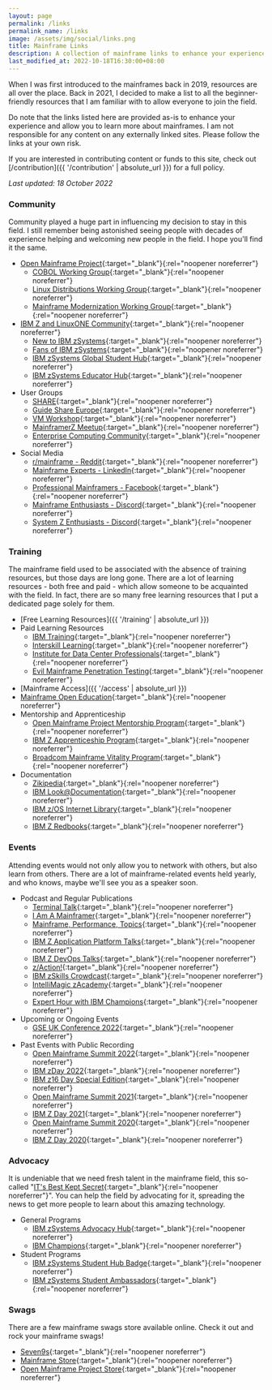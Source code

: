 ```yaml
---
layout: page
permalink: /links
permalink_name: /links
image: /assets/img/social/links.png
title: Mainframe Links
description: A collection of mainframe links to enhance your experience and allow you to learn more about mainframes.
last_modified_at: 2022-10-18T16:30:00+08:00
---
```


When I was first introduced to the mainframes back in 2019, resources are all over the place. Back in 2021, I decided to make a list to all the beginner-friendly resources that I am familiar with to allow everyone to join the field.

Do note that the links listed here are provided as-is to enhance your experience and allow you to learn more about mainframes. I am not responsible for any content on any externally linked sites. Please follow the links at your own risk.

If you are interested in contributing content or funds to this site, check out [/contribution]({{ '/contribution' | absolute_url }}) for a full policy.

*Last updated: 18 October 2022*

### Community

Community played a huge part in influencing my decision to stay in this field. I still remember being astonished seeing people with decades of experience helping and welcoming new people in the field. I hope you'll find it the same.

- [Open Mainframe Project](https://openmainframeproject.org/){:target="_blank"}{:rel="noopener noreferrer"}
  * [COBOL Working Group](https://lists.openmainframeproject.org/g/wg-cobol){:target="_blank"}{:rel="noopener noreferrer"}
  * [Linux Distributions Working Group](https://wiki.openmainframeproject.org/display/LinuxDistrosWG){:target="_blank"}{:rel="noopener noreferrer"}
  * [Mainframe Modernization Working Group](https://lists.openmainframeproject.org/g/wg-mainframe-modernization){:target="_blank"}{:rel="noopener noreferrer"}
- [IBM Z and LinuxONE Community](https://www.ibm.com/community/z/){:target="_blank"}{:rel="noopener noreferrer"}
  * [New to IBM zSystems](https://ibm.biz/newtoibmz){:target="_blank"}{:rel="noopener noreferrer"}
  * [Fans of IBM zSystems](https://ibm.biz/zSystemsFans){:target="_blank"}{:rel="noopener noreferrer"}
  * [IBM zSystems Global Student Hub](https://ibm.biz/studenthub){:target="_blank"}{:rel="noopener noreferrer"}
  * [IBM zSystems Educator Hub](https://ibm.biz/educatorhub){:target="_blank"}{:rel="noopener noreferrer"}
- User Groups
  * [SHARE](https://www.share.org/){:target="_blank"}{:rel="noopener noreferrer"}
  * [Guide Share Europe](https://www.gse.org/){:target="_blank"}{:rel="noopener noreferrer"}
  * [VM Workshop](http://www.vmworkshop.org/){:target="_blank"}{:rel="noopener noreferrer"}
  * [MainframerZ Meetup](https://www.meetup.com/MainframerZ-London/){:target="_blank"}{:rel="noopener noreferrer"}
  * [Enterprise Computing Community](https://ecc.marist.edu/){:target="_blank"}{:rel="noopener noreferrer"}
- Social Media
  * [r/mainframe - Reddit](https://www.reddit.com/r/mainframe/){:target="_blank"}{:rel="noopener noreferrer"}
  * [Mainframe Experts - LinkedIn](https://www.linkedin.com/groups/910927/){:target="_blank"}{:rel="noopener noreferrer"}
  * [Professional Mainframers - Facebook](https://www.facebook.com/groups/ProfessionalMainframers/){:target="_blank"}{:rel="noopener noreferrer"}
  * [Mainframe Enthusiasts - Discord](https://discord.gg/eyRjj4t){:target="_blank"}{:rel="noopener noreferrer"}
  * [System Z Enthusiasts - Discord](https://discord.gg/rFXEVKK7AH){:target="_blank"}{:rel="noopener noreferrer"}

### Training

The mainframe field used to be associated with the absence of training resources, but those days are long gone. There are a lot of learning resources - both free and paid - which allow someone to be acquainted with the field. In fact, there are so many free learning resources that I put a dedicated page solely for them.

- [Free Learning Resources]({{ '/training' | absolute_url }})
- Paid Learning Resources
  * [IBM Training](https://www.ibm.com/training/mainframe/){:target="_blank"}{:rel="noopener noreferrer"}
  * [Interskill Learning](https://www.interskill.com/){:target="_blank"}{:rel="noopener noreferrer"}
  * [Institute for Data Center Professionals](https://idcp.marist.edu/zos-program-overview){:target="_blank"}{:rel="noopener noreferrer"}
  * [Evil Mainframe Penetration Testing](https://evilmainframe.com/){:target="_blank"}{:rel="noopener noreferrer"}
- [Mainframe Access]({{ '/access' | absolute_url }})
- [Mainframe Open Education](https://open-mainframe-project.gitbook.io/mainframe-open-education-project/){:target="_blank"}{:rel="noopener noreferrer"}
- Mentorship and Apprenticeship
  * [Open Mainframe Project Mentorship Program](https://www.openmainframeproject.org/projects/mentorship-program){:target="_blank"}{:rel="noopener noreferrer"}
  * [IBM Z Apprenticeship Program](https://www.franklinapprenticeships.com/job/ibm-z-apprenticeship/){:target="_blank"}{:rel="noopener noreferrer"}
  * [Broadcom Mainframe Vitality Program](https://mainframe.broadcom.com/education/mainframe-vitality-program){:target="_blank"}{:rel="noopener noreferrer"}
- Documentation
  * [Zikipedia](https://ibmredbooks.github.io/zikipedia/){:target="_blank"}{:rel="noopener noreferrer"}
  * [IBM Look@Documentation](https://www-40.ibm.com/servers/resourcelink/svc00100.nsf/pages/look@kc-multi-product?OpenDocument){:target="_blank"}{:rel="noopener noreferrer"}
  * [IBM z/OS Internet Library](https://www-40.ibm.com/servers/resourcelink/svc00100.nsf/pages/zosInternetLibrary?OpenDocument){:target="_blank"}{:rel="noopener noreferrer"}
  * [IBM Z Redbooks](https://www.redbooks.ibm.com/domains/zsystems){:target="_blank"}{:rel="noopener noreferrer"}

### Events

Attending events would not only allow you to network with others, but also learn from others. There are a lot of mainframe-related events held yearly, and who knows, maybe we'll see you as a speaker soon.

- Podcast and Regular Publications
  * [Terminal Talk](https://www.terminaltalk.net/){:target="_blank"}{:rel="noopener noreferrer"}
  * [I Am A Mainframer](https://www.openmainframeproject.org/news/podcast){:target="_blank"}{:rel="noopener noreferrer"}
  * [Mainframe, Performance, Topics](https://anchor.fm/marna-walle){:target="_blank"}{:rel="noopener noreferrer"}
  * [IBM Z Application Platform Talks](https://developer.ibm.com/podcasts/z-application-platform-talks/){:target="_blank"}{:rel="noopener noreferrer"}
  * [IBM Z DevOps Talks](https://developer.ibm.com/podcasts/z_devops_talks_podcast/){:target="_blank"}{:rel="noopener noreferrer"}
  * [z/Action!](https://techtv.bemyapp.com/#/sponsors/z-action){:target="_blank"}{:rel="noopener noreferrer"}
  * [IBM zSkills Crowdcast](https://www.crowdcast.io/ibmz){:target="_blank"}{:rel="noopener noreferrer"}
  * [IntelliMagic zAcademy](https://www.intellimagic.com/zacademy/){:target="_blank"}{:rel="noopener noreferrer"}
  * [Expert Hour with IBM Champions](https://ibm.webcasts.com/starthere.jsp?ei=1562165&tp_key=2f59feab75){:target="_blank"}{:rel="noopener noreferrer"}
- Upcoming or Ongoing Events
  * [GSE UK Conference 2022](https://conferences.gse.org.uk/2022){:target="_blank"}{:rel="noopener noreferrer"}
- Past Events with Public Recording
  * [Open Mainframe Summit 2022](https://www.youtube.com/playlist?list=PL8REpLGaY9QHyZhlGOQLx8iT9B1LgVoF0){:target="_blank"}{:rel="noopener noreferrer"}
  * [IBM zDay 2022](https://ibmzday.bemyapp.com/2022){:target="_blank"}{:rel="noopener noreferrer"}
  * [IBM z16 Day Special Edition](https://www.ibm.com/community/z/ibm-z16-day-se-2022/){:target="_blank"}{:rel="noopener noreferrer"}
  * [Open Mainframe Summit 2021](https://www.youtube.com/playlist?list=PL8REpLGaY9QFFr5QMJ0Lh6TkUABpFB1ZB){:target="_blank"}{:rel="noopener noreferrer"}
  * [IBM Z Day 2021](https://www.ibm.com/community/z/ibm-z-day-2021/){:target="_blank"}{:rel="noopener noreferrer"}
  * [Open Mainframe Summit 2020](https://www.youtube.com/playlist?list=PL8REpLGaY9QGExAKP21tQ7v952Ri6re9p){:target="_blank"}{:rel="noopener noreferrer"}
  * [IBM Z Day 2020](https://www.ibm.com/community/z/2020-z-day-replays/){:target="_blank"}{:rel="noopener noreferrer"}

### Advocacy

It is undeniable that we need fresh talent in the mainframe field, this so-called "[IT's Best Kept Secret](https://www.youtube.com/watch?v=ZRnnc57tJDI){:target="_blank"}{:rel="noopener noreferrer"}". You can help the field by advocating for it, spreading the news to get more people to learn about this amazing technology.

- General Programs
  * [IBM zSystems Advocacy Hub](https://www.ibm.com/community/z/advocacy/){:target="_blank"}{:rel="noopener noreferrer"}
  * [IBM Champions](https://developer.ibm.com/champions/){:target="_blank"}{:rel="noopener noreferrer"}
- Student Programs
  * [IBM zSystems Student Hub Badge](https://www.ibm.com/community/z/ibm-z-global-student-hub-badge/){:target="_blank"}{:rel="noopener noreferrer"}
  * [IBM zSystems Student Ambassadors](https://yourbigyear.com/z-ambassador-powered-by-ibm){:target="_blank"}{:rel="noopener noreferrer"}

### Swags

There are a few mainframe swags store available online. Check it out and rock your mainframe swags!

- [Seven9s](https://www.etsy.com/shop/Seven9s){:target="_blank"}{:rel="noopener noreferrer"}
- [Mainframe Store](https://mainframestore.com/){:target="_blank"}{:rel="noopener noreferrer"}
- [Open Mainframe Project Store](https://store.openmainframeproject.org/){:target="_blank"}{:rel="noopener noreferrer"}